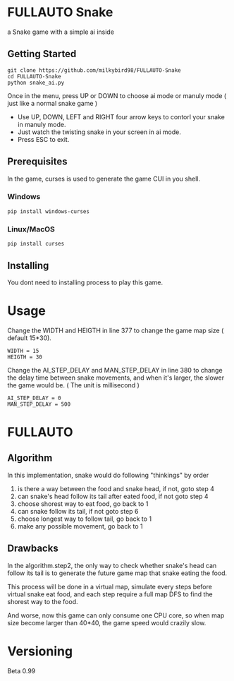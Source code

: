 # FULLAUTO Snake
 a Snake game with a simple ai inside

## Getting Started

```
git clone https://github.com/milkybird98/FULLAUTO-Snake
cd FULLAUTO-Snake
python snake_ai.py
```
Once in the menu, press UP or DOWN to choose ai mode or manuly mode ( just like a normal snake game )
+ Use UP, DOWN, LEFT and RIGHT four arrow keys to contorl your snake in manuly mode.
+ Just watch the twisting snake in your screen in ai mode.
+ Press ESC to exit.

## Prerequisites
In the game, curses is used to generate the game CUI in you shell.
### Windows
```
pip install windows-curses
```
### Linux/MacOS
```
pip install curses
```

## Installing
You dont need to installing process to play this game.

# Usage
Change the WIDTH and HEIGTH in line 377 to change the game map size ( default 15*30).
```
WIDTH = 15
HEIGTH = 30
```
Change the AI_STEP_DELAY and MAN_STEP_DELAY in line 380 to change the delay time between snake movements, and when it's larger, the slower the game would be. ( The unit is millisecond )
```
AI_STEP_DELAY = 0
MAN_STEP_DELAY = 500
```

# FULLAUTO
## Algorithm
In this implementation, snake would do following "thinkings" by order
1. is there a way between the food and snake head, if not, goto step 4
2. can snake's head follow its tail after eated food, if not goto step 4
3. choose shorest way to eat food, go back to 1
4. can snake follow its tail, if not goto step 6
5. choose longest way to follow tail, go back to 1
6. make any possible movement, go back to 1

## Drawbacks
In the algorithm.step2, the only way to check whether snake's head can follow its tail is to generate the future game map that snake eating the food. 

This process will be done in a virtual map, simulate every steps before virtual snake eat food, and each step require a full map DFS to find the shorest way to the food.

And worse, now this game can only consume one CPU core, so when map size become larger than 40*40, the game speed would crazily slow.

# Versioning
Beta 0.99
